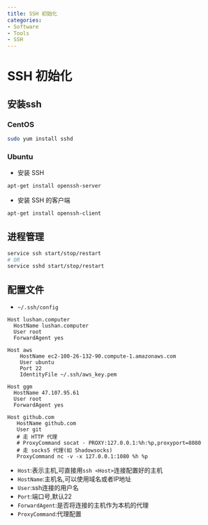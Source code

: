 ```yaml
---
title: SSH 初始化
categories:
- Software
- Tools
- SSH
---
```

# SSH 初始化

## 安装ssh

### CentOS

```bash
sudo yum install sshd
```

### Ubuntu

- 安装 SSH

```bash
apt-get install openssh-server
```

- 安装 SSH 的客户端

```bash
apt-get install openssh-client
```

## 进程管理

```bash
service ssh start/stop/restart
# OR
service sshd start/stop/restart
```

## 配置文件

- `~/.ssh/config`

```
Host lushan.computer
  HostName lushan.computer
  User root
  ForwardAgent yes

Host aws
    HostName ec2-100-26-132-90.compute-1.amazonaws.com
    User ubuntu
    Port 22
    IdentityFile ~/.ssh/aws_key.pem

Host ggm
  HostName 47.107.95.61
  User root
  ForwardAgent yes

Host github.com
   HostName github.com
   User git
   # 走 HTTP 代理
   # ProxyCommand socat - PROXY:127.0.0.1:%h:%p,proxyport=8080
   # 走 socks5 代理(如 Shadowsocks)
   ProxyCommand nc -v -x 127.0.0.1:1080 %h %p
```

- `Host`:表示主机,可直接用`ssh <Host>`连接配置好的主机
- `HostName`:主机名,可以使用域名或者IP地址
- `User`:ssh连接的用户名
- `Port`:端口号,默认22
- `ForwardAgent`:是否将连接的主机作为本机的代理
- `ProxyCommand`:代理配置